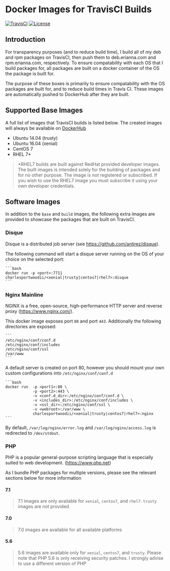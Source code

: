 # Docker Images for TravisCI Builds

[![TravisCI](https://img.shields.io/travis/charlesportwoodii/docker-images.svg?style=flat-square&branch=master "TravisCI")](https://travis-ci.org/charlesportwoodii/docker-images)
[![License](https://img.shields.io/badge/license-BSD-orange.svg?style=flat-square "License")](https://github.com/charlesportwoodii/docker-images/blob/master/LICENSE.md)

## Introduction

For transparency purposes (and to reduce build time), I build all of my deb and rpm packages on TravisCI, then push them to deb.erianna.com and rpm.erianna.com, respectively. To ensure compatability with each OS that I build packages for, all packages are built on a docker container of the OS the package is built for.

The purpose of these boxes is primarily to ensure compatability with the OS packages are built for, and to reduce build times in Travis CI. These images are automatically pushed to DockerHub after they are built. 

## Supported Base Images

A full list of images that TravisCI builds is listed below. The created images will always be available on [DockerHub](https://hub.docker.com/r/charlesportwoodii/docker-images/tags/)

- Ubuntu 14.04 (trusty)
- Ubuntu 16.04 (xenial)
- CentOS 7
- RHEL 7*

> *RHEL7 builds are built against RedHat provided developer images. The built images is intended solely for the building of packages and for no other purpose. The image is _not_ registered or subscribed. If you wish to use the RHEL7 image you must subscribe it using your own developer credentials.

## Software Images

In addition to the `base` and `build` images, the following extra images are provided to showcase the packages that are built on TravisCI.

### Disque

Disque is a distributed job server (see https://github.com/antirez/disque).

The following command will start a disque server running on the OS of your choice on the selected port:

    ```bash
    docker run -p <port>:7711 charlesportwoodii/<xenial|trusty|centos7|rhel7>:disque
    ```

### Nginx Mainline

NGINX is a free, open-source, high-performance HTTP server and reverse proxy (https://www.nginx.com/).

This docker image exposes port `80` and port `443`. Additionally the following directories are exposed:

    ```
    /etc/nginx/conf/conf.d
    /etc/nginx/conf/includes
    /etc/nginx/conf/ssl
    /var/www
    ```

A default server is created on port 80, however you should mount your own custom configurations into `/etc/nginx/conf/conf.d`

    ```bash
    docker run  -p <port1>:80 \
                -p <port2>:443 \
                -v <conf.d_dir>:/etc/nginx/conf/conf.d \
                -v <includes_dir>:/etc/nginx/conf/includes \
                -v <ssl_dir>:/etc/nginx/conf/ssl \
                -v <webroot>:/var/www \
                charlesportwoodii/<xenial|trusty|centos7|rhel7>:nginx
    ```

By default, `/var/log/nginx/error.log` and `/var/log/nginx/access.log` is redirected to `/dev/stdout`.

### PHP

PHP is a popular general-purpose scripting language that is especially suited to web development. (https://www.php.net)

As I bundle PHP packages for multiple versions, please see the relevant sections below for more information

#### 7.1

> 7.1 images are only available for `xenial`, `centos7`, and `rhel7`. `trusty` images are not provided.

#### 7.0

> 7.0 images are available for all available platforms

#### 5.6

> 5.6 images are available only for `xenial`, `centos7`, and `trusty`.  Please note that PHP 5.6 is only receiving security patches. I strongly advise to use a different version of PHP



